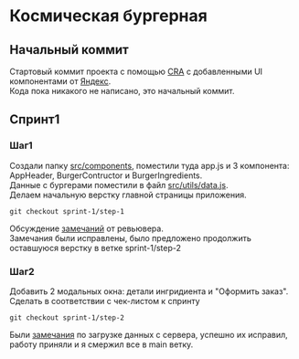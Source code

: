 # Космическая бургерная

## Начальный коммит
Стартовый коммит проекта с помощью [CRA](https://create-react-app.dev/docs/getting-started) с добавленными UI компонентами от [Яндекс](https://github.com/Yandex-Practicum/react-developer-burger-ui-components).   
Кода пока никакого не написано, это начальный коммит.

## Спринт1
### Шаг1
Создали папку [src/components](src/components/), поместили туда app.js и 3 компонента: AppHeader, BurgerContructor и BurgerIngredients.   
Данные с бургерами поместили в файл [src/utils/data.js](src/utils/data.js).  
Делаем начальную верстку главной страницы приложения.
```
git checkout sprint-1/step-1
```

Обсуждение [замечаний](https://github.com/miptleha/react-burger/pull/1) от ревьювера.   
Замечания были исправлены, было предложено продолжить оставшуюся верстку в ветке sprint-1/step-2

### Шаг2
Добавить 2 модальных окна: детали ингридиента и "Оформить заказ".   
Сделать в соответствии с чек-листом к спринту
```
git checkout sprint-1/step-2
```
Были [замечания](https://github.com/miptleha/react-burger/pull/4) по загрузке данных с сервера, успешно их исправил, работу приняли и я смержил все в main ветку.
